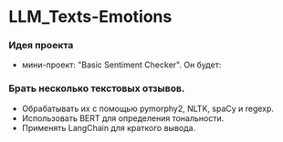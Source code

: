 # LLM_Texts-Emotions

### Идея проекта
* мини-проект: "Basic Sentiment Checker". Он будет:

### Брать несколько текстовых отзывов.
* Обрабатывать их с помощью pymorphy2, NLTK, spaCy и regexp.
* Использовать BERT для определения тональности.
* Применять LangChain для краткого вывода.
